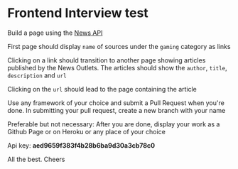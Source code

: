 # Frontend Interview test

Build a page using the [News API](https://newsapi.org/)

First page should display `name` of sources under the `gaming` category as links

Clicking on a link should transition to another page showing articles published by the News Outlets. The articles should show the `author`, `title`, `description` and `url` 

Clicking on the `url` should lead to the page containing the article

Use any framework of your choice and submit a Pull Request when you're done. In submitting your pull request, create a new branch with your name 

Preferable but not necessary: After you are done, display your work as a Github Page or on Heroku or any place of your choice

Api key: **aed9659f383f4b28b6ba9d30a3cb78c0**

All the best. Cheers
